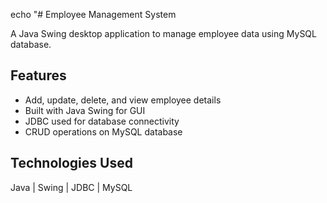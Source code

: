 echo "# Employee Management System

A Java Swing desktop application to manage employee data using MySQL database.

## Features
- Add, update, delete, and view employee details
- Built with Java Swing for GUI
- JDBC used for database connectivity
- CRUD operations on MySQL database

## Technologies Used
Java | Swing | JDBC | MySQL
